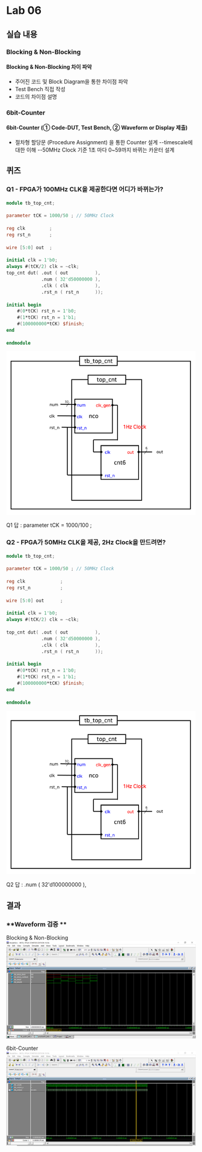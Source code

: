 # Lab 06

## 실습 내용

### **Blocking & Non-Blocking**

#### **Blocking & Non-Blocking 차이 파악**
- 주어진 코드 및 Block Diagram을 통한 차이점 파악
- Test Bench 직접 작성
- 코드의 차이점 설명

### **6bit-Counter**

#### **6bit-Counter (① Code-DUT, Test Bench, ② Waveform or Display 제출)**
- 절차형 할당문 (Procedure Assignment) 을 통한 Counter 설계
--timescale에 대한 이해
--50MHz Clock 기준 1초 마다 0~59까지 바뀌는 카운터 설계

## 퀴즈

###  Q1 - FPGA가 100MHz CLK을 제공한다면 어디가 바뀌는가?

```verilog
module tb_top_cnt;

parameter tCK = 1000/50 ; // 50MHz Clock

reg clk			; 
reg rst_n		;

wire [5:0] out  ;

initial clk = 1'b0; 
always #(tCK/2) clk = ~clk;
top_cnt dut( .out ( out 		 ), 
			 .num ( 32'd50000000 ), 
			 .clk ( clk 		 ), 
			 .rst_n ( rst_n 	 )); 

initial begin 
	#(0*tCK) rst_n = 1'b0; 
	#(1*tCK) rst_n = 1'b1; 
	#(100000000*tCK) $finish; 
end

endmodule
```
![](https://github.com/Chayejin0428/LogicDesign/blob/master/practice05/figs/practice05_quiz.PNG)

Q1 답 : parameter tCK = 1000/100 ;

###  Q2 - FPGA가 50MHz CLK을 제공, 2Hz Clock을 만드려면?


```verilog
module tb_top_cnt;

parameter tCK = 1000/50 ; // 50MHz Clock

reg clk				; 
reg rst_n 			;

wire [5:0] out		;

initial clk = 1'b0; 
always #(tCK/2) clk = ~clk;

top_cnt dut( .out ( out 		 ), 
			 .num ( 32'd50000000 ), 
			 .clk ( clk 		 ), 
			 .rst_n ( rst_n 	 ));
			
initial begin 
	#(0*tCK) rst_n = 1'b0; 
	#(1*tCK) rst_n = 1'b1; 
	#(100000000*tCK) $finish; 
end

endmodule
```
![](https://github.com/Chayejin0428/LogicDesign/blob/master/practice05/figs/practice05_quiz.PNG)

Q2 답 : .num ( 32'd100000000 ),

## 결과

### **Waveform 검증 **

Blocking & Non-Blocking
![](https://github.com/Chayejin0428/LogicDesign/blob/master/practice05/figs/practice05_bnb_wave.PNG)

6bit-Counter
![](https://github.com/Chayejin0428/LogicDesign/blob/master/practice05/figs/practice05_6bit_counter_wave.PNG)


<!--stackedit_data:
eyJoaXN0b3J5IjpbLTExNjY5NDU0NjVdfQ==
-->